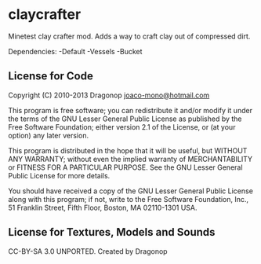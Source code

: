 # claycrafter
Minetest clay crafter mod. Adds a way to craft clay out of compressed dirt.

Dependencies: 
-Default
-Vessels
-Bucket

License for Code
----------------

Copyright (C) 2010-2013 Dragonop <joaco-mono@hotmail.com>

This program is free software; you can redistribute it and/or modify
it under the terms of the GNU Lesser General Public License as published by
the Free Software Foundation; either version 2.1 of the License, or
(at your option) any later version.

This program is distributed in the hope that it will be useful,
but WITHOUT ANY WARRANTY; without even the implied warranty of
MERCHANTABILITY or FITNESS FOR A PARTICULAR PURPOSE.  See the
GNU Lesser General Public License for more details.

You should have received a copy of the GNU Lesser General Public License along
with this program; if not, write to the Free Software Foundation, Inc.,
51 Franklin Street, Fifth Floor, Boston, MA 02110-1301 USA.

License for Textures, Models and Sounds
---------------------------------------

CC-BY-SA 3.0 UNPORTED. Created by Dragonop
